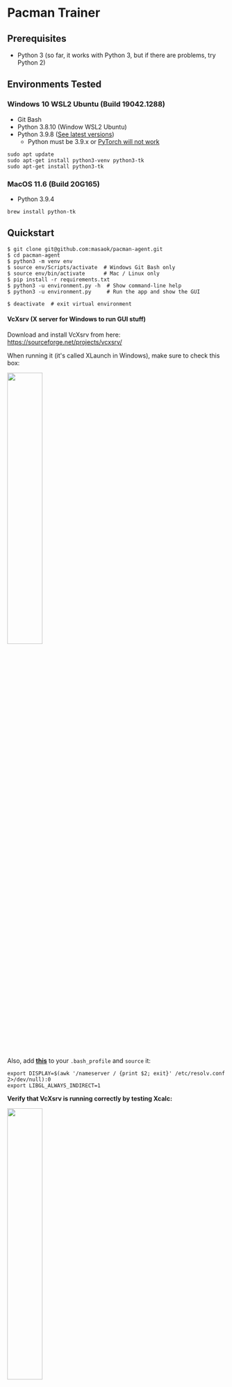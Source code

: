# Pacman Trainer

## Prerequisites

- Python 3 (so far, it works with Python 3, but if there are problems, try Python 2)

## Environments Tested

### Windows 10 WSL2 Ubuntu (Build 19042.1288)

- Git Bash
- Python 3.8.10 (Window WSL2 Ubuntu)
- Python 3.9.8 ([See latest versions](https://www.python.org/downloads/))
  - Python must be 3.9.x or [PyTorch will not work](https://pytorch.org/get-started/locally/#windows-python)

```
sudo apt update
sudo apt-get install python3-venv python3-tk
sudo apt-get install python3-tk
```

### MacOS 11.6 (Build 20G165)

- Python 3.9.4

```
brew install python-tk
```

## Quickstart

```
$ git clone git@github.com:masaok/pacman-agent.git
$ cd pacman-agent
$ python3 -m venv env
$ source env/Scripts/activate  # Windows Git Bash only
$ source env/bin/activate      # Mac / Linux only
$ pip install -r requirements.txt
$ python3 -u environment.py -h  # Show command-line help
$ python3 -u environment.py     # Run the app and show the GUI
```

```
$ deactivate  # exit virtual environment
```

#### VcXsrv (X server for Windows to run GUI stuff)

Download and install VcXsrv from here: https://sourceforge.net/projects/vcxsrv/

When running it (it's called XLaunch in Windows), make sure to check this box:

<img src="https://user-images.githubusercontent.com/1320083/144793105-700cf916-2702-4510-9e22-72e578c21e36.png" width="40%" height="40%">

Also, add [**this**](https://stackoverflow.com/a/61110604/10415969) to your `.bash_profile` and `source` it:

```
export DISPLAY=$(awk '/nameserver / {print $2; exit}' /etc/resolv.conf 2>/dev/null):0
export LIBGL_ALWAYS_INDIRECT=1
```

**Verify that VcXsrv is running correctly by testing Xcalc:**

<img src="https://user-images.githubusercontent.com/1320083/144791512-15fa20b7-8dff-4e3f-ba2f-55ade96f3276.png" width="40%" height="40%">

Also, make this change in the code whereever `torch.load` is called:

https://stackoverflow.com/questions/56369030/runtimeerror-attempting-to-deserialize-object-on-a-cuda-device/62327502#62327502

**Run the real thing:**

`python3 -u environment.py`

<img src="https://user-images.githubusercontent.com/1320083/144791554-3731ce3c-99e2-4877-a766-cbf4664984db.png" width="40%" height="40%">

## Components

- **PacmanAgent**: Contains all of the logic for the agent controlling Pacman
- **PacmanTrainer**: Contains the logic for training Pacman using Pytorch for deep imitation learning.
- **Environment**: Contains the game logic and is largely structured in the same way as the Wumpus World / Blindbot's environment
  - A constructor, parameterized by the Pacman Trainer's array-of-strings maze representation, that initializes all of the maze variables, as follows:
    - The maze structure, where walls are located, and thus what legal moves are available in any position.
    - The sets and positions of all game actors (beginning with their provided starting positions), including:
      - Pacman
      - Ghosts
      - Pellets
  - Pacman's score (# of pellets eaten)
  - Determining game-ending conditions (viz., Pacman getting eaten by a ghost or eating every pellet)
  - Rendering the maze elements (in their basic array-of-strings format like in the Pacman Trainer) in terms of their graphical equivalents
  - Actors in the environment take turns acting, so the environment determines what happens on every "tick" or turn of a running game:
    - The PacmanAgent's chooseAction method is called with the current game state, and its action choice is enacted (if it's not a legal action, i.e., one that runs it into a wall, it does nothing that turn).
      - If Pacman eats a pellet, it is removed from the board and the score is incremented
      - If Pacman moves onto a ghost's tile, it dies and the game's over
    - All ghosts make an action choice governed by a coin-flip: 10% of the time, it will choose randomly, and the other 90%, it will take a step that brings it closer to Pacman. You can use / adapt the Pathfinder class I gave in the BlindBot package to help with pathfinding or just do something basic like looking at the Manhattan distance between a ghost and Pacman and then choosing the action that minimizes it.
- **MazeUI**: Given a Tk "root window", draw a Tk Canvas on it and all the blocks, characters, and items that make up a maze

## Exercise

To view the accompanying exercise binding Pacman Trainer and Agent, see the EXERCISE.md instructions.
